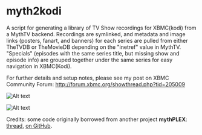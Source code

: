 myth2kodi
=========

A script for generating a library of TV Show recordings for XBMC(kodi) from a MythTV backend. Recordings are symlinked, and metadata and image links (posters, fanart, and banners) for each series are pulled from either TheTVDB or TheMovieDB depending on the "inetref" value in MythTV. "Specials" (episodes with the same series title, but missing show and episode info) are grouped together under the same series for easy navigation in XBMC(Kodi).

For further details and setup notes, please see my post on XBMC Community Forum:
http://forum.xbmc.org/showthread.php?tid=205009

![Alt text](/../Images/18.jpg?raw=true "Optional Title")

![Alt text](/../Images/19.jpg?raw=true "Optional Title")

Credits: some code originally borrowed from another project **mythPLEX**: [thread](https://forums.plex.tv/index.php/topic/118748-connect-your-mythtv-recordings-to-plex/), [on GitHub](https://github.com/ascagnel/mythPlex).
